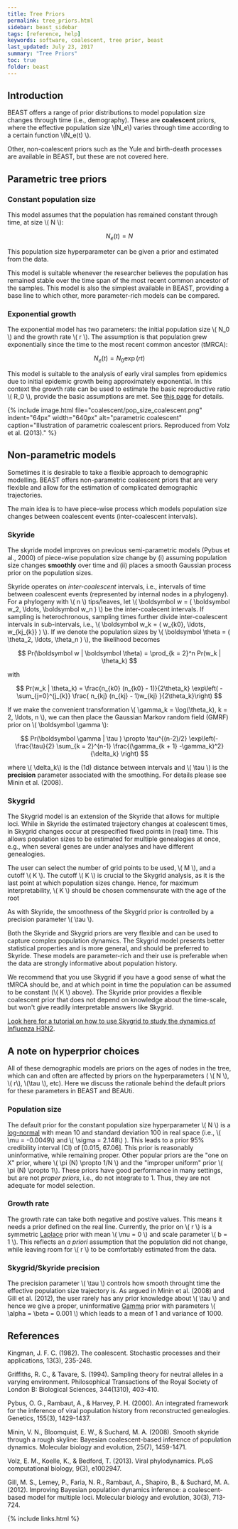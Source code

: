 ```yaml
---
title: Tree Priors
permalink: tree_priors.html
sidebar: beast_sidebar
tags: [reference, help]
keywords: software, coalescent, tree prior, beast
last_updated: July 23, 2017
summary: "Tree Priors"
toc: true
folder: beast
---
```


## Introduction 
 
BEAST offers a range of prior distributions to model population size changes through time (i.e., demography).
These are **coalescent** priors, where the effective population size \\(N_e\\) varies through time according to a certain function \\(N_e(t) \\).

Other, non-coalescent priors such as the Yule and birth-death processes are available in BEAST, but these are not covered here.

## Parametric tree priors

### Constant population size

This model assumes that the population has remained constant through time, at size \\( N \\):

$$ N_e (t) = N$$

This population size hyperparameter can be given a prior and estimated from the data.

This model is suitable whenever the researcher believes the population has remained stable over the time span of the most recent common ancestor of the samples.
This model is also the simplest available in BEAST, providing a base line to which other, more parameter-rich models can be compared.
 
### Exponential growth

The exponential model has two parameters: the initial population size \\( N_0 \\) and the growth rate \\( r \\).
The assumption is that population grew exponentially since the time to the most recent common ancestor (tMRCA):

$$ N_e(t) = N_0 \exp(rt) $$

This model is suitable to the analysis of early viral samples from epidemics due to initial epidemic growth being approximately exponential.
In this context the growth rate can be used to estimate the basic reproductive ratio \\( R_0 \\), provide the basic assumptions are met. 
See [this page](estimating_R0) for details.

{% include image.html file="coalescent/pop_size_coalescent.png" indent="64px" width="640px" alt="parametric coalescent" caption="Illustration of parametric coalescent priors. Reproduced from Volz et al. (2013)." %}

## Non-parametric models

Sometimes it is desirable to take a flexible approach to demographic modelling.
BEAST offers non-parametric coalescent priors that are very flexible and allow for the estimation of complicated demographic trajectories.

The main idea is to have piece-wise process which models population size changes between coalescent events (inter-coalescent intervals). 

### Skyride

The skyride model improves on previous semi-parametric models (Pybus et al., 2000) of piece-wise population size change by (i) assuming population size changes **smoothly** over time and (ii) places a smooth Gaussian process prior on the population sizes.

Skyride operates on *inter-coalescent* intervals, i.e., intervals of time between coalescent events (represented by internal nodes in a phylogeny). 
For a phylogeny with \\( n \\) tips/leaves, let \\( \boldsymbol w = ( \boldsymbol w_2, \ldots, \boldsymbol w_n ) \\) be the inter-coalecent intervals.
If sampling is heterochronous, sampling times further divide inter-coalescent intervals in sub-intervals, i.e., 
\\( \boldsymbol w_k = ( w_{k0}, \ldots, w_{kj_{k}} ) \\).
If we denote the population sizes by \\( \boldsymbol \theta  = ( \theta_2, \ldots, \theta_n ) \\), the likelihood becomes

$$ Pr(\boldsymbol w | \boldsymbol \theta) = \prod_{k = 2}^n  Pr(w_k | \theta_k) $$

with

$$ Pr(w_k | \theta_k) =  \frac{n_{k0} (n_{k0} - 1)}{2\theta_k} \exp\left( -  \sum_{j=0}^{j_{k}} \frac{ n_{kj} (n_{kj} - 1)w_{kj} }{2\theta_k}\right) $$

If we make the convenient transformation \\( \gamma_k = \log(\theta_k),  k = 2, \ldots, n \\), we can then place the Gaussian Markov random field (GMRF) prior on  \\( \boldsymbol \gamma \\):

$$ Pr(\boldsymbol \gamma | \tau ) \propto \tau^{(n-2)/2} \exp\left(- \frac{\tau}{2} \sum_{k = 2}^{n-1} \frac{(\gamma_{k + 1} -\gamma_k)^2}{\delta_k} \right) $$

where  \\( \delta_k\\) is  the (1d) distance between intervals and \\( \tau \\) is the **precision** parameter associated with the smoothing.
For details please see Minin et al. (2008).

### Skygrid

The Skygrid model is an extension of the Skyride that allows for multiple loci.
While in Skyride  the estimated trajectory changes at coalescent times, in Skygrid changes occur at prespecified fixed points in (real) time.
This allows population sizes to be estimated for multiple genealogies at once, e.g., when several genes are under analyses and have different genealogies. 

The user can select the number of grid points to be used, \\( M \\), and a cutoff \\( K \\).
The cutoff \\( K \\) is crucial to the Skygrid analysis, as it is the last point at which population sizes change.
Hence, for maximum interpretability,  \\( K \\) should be chosen commensurate with the age of the root

As with Skyride, the smoothness of the Skygrid prior is controlled by a precision parameter \\( \tau \\).

Both the Skyride and Skygrid priors are very flexible and can be used to capture complex population dynamics.
The Skygrid model presents better statistical properties and is more general, and should be preferred to Skyride.
These models are parameter-rich and their use is preferable when the data are strongly informative about population history.

We recommend that you use Skygrid if you have a good sense of what the tMRCA should be, and at which point in time the population can be assumed to be constant (\\( K \\) above).
The Skyride prior provides a flexible coalescent prior that does not depend on knowledge about  the time-scale, but won't give readily interpretable answers like Skygrid.

[Look here for a tutorial on how to use Skygrid to study the dynamics of Influenza H3N2](influenza_phylodynamics).


## A note on hyperprior choices

All of these demographic models are priors on the ages of nodes in the tree, which can and often are affected by priors on the hyperparameters ( \\( N \\), \\( r\\), \\(\tau \\), etc).
Here we discuss the rationale behind the default priors for these parameters in BEAST and BEAUti.

### Population size 

The default prior for the constant population size hyperparameter \\( N \\) is a [log-normal](https://en.wikipedia.org/wiki/Log-normal_distribution) with mean 10 and standard deviation 100 in real space (i.e., \\( \mu =  -0.0049\\) and \\( \sigma = 2.148\\) ).
This leads to a prior 95% credibility interval (CI) of [0.015, 67.06].
This prior is reasonably uninformative, while remaining proper.
Other popular priors are the "one on X" prior, where \\( \pi (N) \propto 1/N \\) and the "improper uniform" prior \\( \pi (N) \propto 1\\). 
These priors have good performance in many settings, but are not _proper priors_, i.e., do not integrate to 1.
Thus, they are not adequate for model selection.

### Growth rate

The growth rate can take both negative and postive values.
This means it needs a prior defined on the real line.
Currently, the prior on \\( r \\) is a symmetric [Laplace](https://en.wikipedia.org/wiki/Laplace_distribution) prior  with mean \\( \mu = 0 \\) and scale parameter \\( b = 1 \\).
This reflects an _a priori_ assumption that the population did not change, while leaving room for \\( r \\) to be comfortably estimated from the data.

### Skygrid/Skyride precision

The precision parameter \\( \tau \\) controls how smooth throught time the effective population size trajectory is.
As argued in Minin et al. (2008) and Gill et al. (2012), the user rarely has any prior knowledge about \\( \tau \\\) and hence we give a proper, uninformative [Gamma](https://en.wikipedia.org/wiki/Gamma_distribution) prior with parameters \\( \alpha = \beta = 0.001 \\) which leads to a mean of 1 and variance of 1000. 

## References

Kingman, J. F. C. (1982). The coalescent. Stochastic processes and their applications, 13(3), 235-248.

Griffiths, R. C., & Tavare, S. (1994). Sampling theory for neutral alleles in a varying environment. Philosophical Transactions of the Royal Society of London B: Biological Sciences, 344(1310), 403-410.

Pybus, O. G., Rambaut, A., & Harvey, P. H. (2000). An integrated framework for the inference of viral population history from reconstructed genealogies. Genetics, 155(3), 1429-1437.

Minin, V. N., Bloomquist, E. W., & Suchard, M. A. (2008). Smooth skyride through a rough skyline: Bayesian coalescent-based inference of population dynamics. Molecular biology and evolution, 25(7), 1459-1471.

Volz, E. M., Koelle, K., & Bedford, T. (2013). Viral phylodynamics. PLoS computational biology, 9(3), e1002947.

Gill, M. S., Lemey, P., Faria, N. R., Rambaut, A., Shapiro, B., & Suchard, M. A. (2012). Improving Bayesian population dynamics inference: a coalescent-based model for multiple loci. Molecular biology and evolution, 30(3), 713-724.

{% include links.html %}
